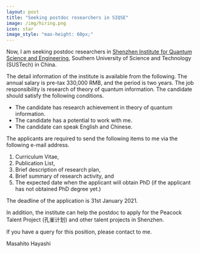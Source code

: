 ```yaml
---
layout: post
title: "Seeking postdoc researchers in SIQSE"
image: /img/hiring.png
icon: star
image_style: "max-height: 60px;"
---
```


Now, I am seeking postdoc researchers in [Shenzhen Institute for Quantum Science and Engineering](http://siqse.sustech.edu.cn/), Southern University of Science and Technology (SUSTech) in China.

The detail information of the institute is available from the following.
The annual salary is pre-tax 330,000 RMB, and the period is two years.
The job responsibility is research of theory of quantum information.
The candidate should satisfy the following conditions.

+ The candidate has research achievement in theory of quantum information.
+ The candidate has a potential to work with me.
+ The candidate can speak English and Chinese.



The applicants are required to send the following items to me via the following e-mail address.

1. Curriculum Vitae,
2. Publication List,
3. Brief description of research plan,
4. Brief summary of research activity, and
5. The expected date when the applicant will obtain PhD (if the applicant has not obtained PhD degree yet.)

The deadline of the application is 31st January 2021.

In addition, the institute can help the postdoc to apply for the Peacock Talent Project (孔雀计划) and other talent projects in Shenzhen.

If you have a query for this position, please contact to me.



Masahito Hayashi